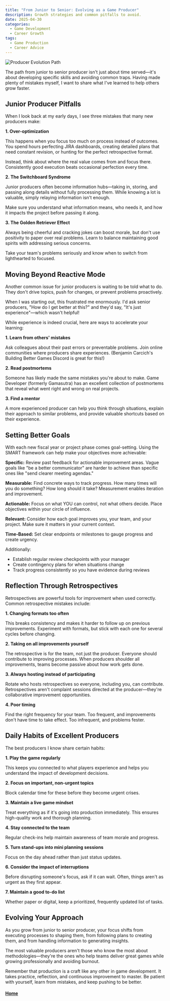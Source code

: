 ```yaml
---
title: "From Junior to Senior: Evolving as a Game Producer"
description: Growth strategies and common pitfalls to avoid.
date: 2025-04-30
categories: 
  - Game Development
  - Career Growth
tags: 
  - Game Production
  - Career Advice
---
```


![Producer Evolution Path](https://img.freepik.com/free-vector/hand-drawn-career-progression-concept_23-2149164015.jpg)

The path from junior to senior producer isn't just about time served—it's about developing specific skills and avoiding common traps. Having made plenty of mistakes myself, I want to share what I've learned to help others grow faster.

## Junior Producer Pitfalls

When I look back at my early days, I see three mistakes that many new producers make:

**1. Over-optimization**

This happens when you focus too much on process instead of outcomes. You spend hours perfecting JIRA dashboards, creating detailed plans that need constant revision, or hunting for the perfect retrospective format.

Instead, think about where the real value comes from and focus there. Consistently good execution beats occasional perfection every time.

**2. The Switchboard Syndrome**

Junior producers often become information hubs—taking in, storing, and passing along details without fully processing them. While knowing a lot is valuable, simply relaying information isn't enough.

Make sure you understand what information means, who needs it, and how it impacts the project before passing it along.

**3. The Golden Retriever Effect**

Always being cheerful and cracking jokes can boost morale, but don't use positivity to paper over real problems. Learn to balance maintaining good spirits with addressing serious concerns.

Take your team's problems seriously and know when to switch from lighthearted to focused.

## Moving Beyond Reactive Mode

Another common issue for junior producers is waiting to be told what to do. They don't drive topics, push for changes, or prevent problems proactively.

When I was starting out, this frustrated me enormously. I'd ask senior producers, "How do I get better at this?" and they'd say, "It's just experience"—which wasn't helpful!

While experience is indeed crucial, here are ways to accelerate your learning:

**1. Learn from others' mistakes**

Ask colleagues about their past errors or preventable problems. Join online communities where producers share experiences. (Benjamin Carcich's Building Better Games Discord is great for this!)

**2. Read postmortems**

Someone has likely made the same mistakes you're about to make. Game Developer (formerly Gamasutra) has an excellent collection of postmortems that reveal what went right and wrong on real projects.

**3. Find a mentor**

A more experienced producer can help you think through situations, explain their approach to similar problems, and provide valuable shortcuts based on their experience.

## Setting Better Goals

With each new fiscal year or project phase comes goal-setting. Using the SMART framework can help make your objectives more achievable:

**Specific:** Review past feedback for actionable improvement areas. Vague goals like "be a better communicator" are harder to achieve than specific ones like "send clearer meeting agendas."

**Measurable:** Find concrete ways to track progress. How many times will you do something? How long should it take? Measurement enables iteration and improvement.

**Actionable:** Focus on what YOU can control, not what others decide. Place objectives within your circle of influence.

**Relevant:** Consider how each goal improves you, your team, and your project. Make sure it matters in your current context.

**Time-Based:** Set clear endpoints or milestones to gauge progress and create urgency.

Additionally:
- Establish regular review checkpoints with your manager
- Create contingency plans for when situations change
- Track progress consistently so you have evidence during reviews

## Reflection Through Retrospectives

Retrospectives are powerful tools for improvement when used correctly. Common retrospective mistakes include:

**1. Changing formats too often**

This breaks consistency and makes it harder to follow up on previous improvements. Experiment with formats, but stick with each one for several cycles before changing.

**2. Taking on all improvements yourself**

The retrospective is for the team, not just the producer. Everyone should contribute to improving processes. When producers shoulder all improvements, teams become passive about how work gets done.

**3. Always hosting instead of participating**

Rotate who hosts retrospectives so everyone, including you, can contribute. Retrospectives aren't complaint sessions directed at the producer—they're collaborative improvement opportunities.

**4. Poor timing**

Find the right frequency for your team. Too frequent, and improvements don't have time to take effect. Too infrequent, and problems fester.

## Daily Habits of Excellent Producers

The best producers I know share certain habits:

**1. Play the game regularly**

This keeps you connected to what players experience and helps you understand the impact of development decisions.

**2. Focus on important, non-urgent topics**

Block calendar time for these before they become urgent crises.

**3. Maintain a live game mindset**

Treat everything as if it's going into production immediately. This ensures high-quality work and thorough planning.

**4. Stay connected to the team**

Regular check-ins help maintain awareness of team morale and progress.

**5. Turn stand-ups into mini planning sessions**

Focus on the day ahead rather than just status updates.

**6. Consider the impact of interruptions**

Before disrupting someone's focus, ask if it can wait. Often, things aren't as urgent as they first appear.

**7. Maintain a good to-do list**

Whether paper or digital, keep a prioritized, frequently updated list of tasks.

## Evolving Your Approach

As you grow from junior to senior producer, your focus shifts from executing processes to shaping them, from following plans to creating them, and from handling information to generating insights.

The most valuable producers aren't those who know the most about methodologies—they're the ones who help teams deliver great games while growing professionally and avoiding burnout.

Remember that production is a craft like any other in game development. It takes practice, reflection, and continuous improvement to master. Be patient with yourself, learn from mistakes, and keep pushing to be better.

#### [Home](./README.md) 
